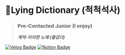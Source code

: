 # 📘Lying Dictionary (척척석사)

> ### Pre-Contacted Junior (I enjoy)<br/>
> ***계약-미리한 노예 (즐겁다)***<br/>

[![Velog Badge](https://img.shields.io/badge/-Velog-20C997?style=flat&logo=velog&logoColor=white)](https://velog.io/@choeyujeong911/posts)
[![Notion Badge](https://img.shields.io/badge/-Notion-000000?style=flat&logo=notion&logoColor=white)](https://www.notion.so/lying-dictionary/6b48a292eefc4a6aa8c0a2a9ee57b407?pvs=4)




